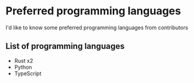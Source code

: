 # Preferred programming languages
I'd like to know some preferred programming languages from contributors

## List of programming languages
- Rust x2
- Python
- TypeScript
